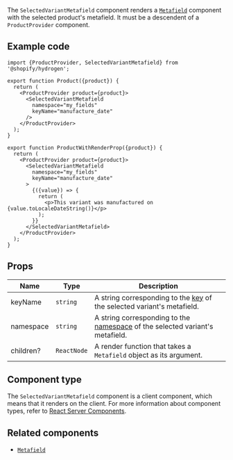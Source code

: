 <!-- This file is generated from source code in the Shopify/hydrogen repo. Edit the files in /packages/hydrogen/src/components/SelectedVariantMetafield and run 'yarn generate-docs' at the root of this repo. For more information, refer to https://github.com/Shopify/shopify-dev/blob/master/content/internal/operations/hydrogen-reference-docs.md. -->

The `SelectedVariantMetafield` component renders a [`Metafield`](/api/hydrogen/components/primitive/metafield)
component with the selected product's metafield.
It must be a descendent of a `ProductProvider` component.

## Example code

```tsx
import {ProductProvider, SelectedVariantMetafield} from '@shopify/hydrogen';

export function Product({product}) {
  return (
    <ProductProvider product={product}>
      <SelectedVariantMetafield
        namespace="my_fields"
        keyName="manufacture_date"
      />
    </ProductProvider>
  );
}

export function ProductWithRenderProp({product}) {
  return (
    <ProductProvider product={product}>
      <SelectedVariantMetafield
        namespace="my_fields"
        keyName="manufacture_date"
      >
        {({value}) => {
          return (
            <p>This variant was manufactured on {value.toLocaleDateString()}</p>
          );
        }}
      </SelectedVariantMetafield>
    </ProductProvider>
  );
}
```

## Props

| Name      | Type                   | Description                                                                                                                        |
| --------- | ---------------------- | ---------------------------------------------------------------------------------------------------------------------------------- |
| keyName   | <code>string</code>    | A string corresponding to the [key](/api/storefront/reference/common-objects/metafield) of the selected variant's metafield.       |
| namespace | <code>string</code>    | A string corresponding to the [namespace](/api/storefront/reference/common-objects/metafield) of the selected variant's metafield. |
| children? | <code>ReactNode</code> | A render function that takes a `Metafield` object as its argument.                                                                 |

## Component type

The `SelectedVariantMetafield` component is a client component, which means that it renders on the client. For more information about component types, refer to [React Server Components](/custom-storefronts/hydrogen/framework/react-server-components).

## Related components

- [`Metafield`](/api/hydrogen/components/primitive/metafield)
